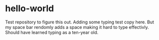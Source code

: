 # hello-world
Test repository to figure this out.
Adding some typing test copy here. But my space bar rendomly adds a space making it hard to type effectivly. 
Should have learned typing as a ten-year old. 
